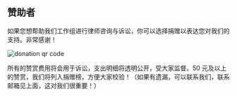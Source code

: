 ## 赞助者

如果您想帮助我们工作组进行律师咨询与诉讼，你可以选择捐赠以表达您对我们的支持。非常感谢！

![donation qr code](https://10043.org/assets/images/phone.jpg)

所有的赞赏费用将会用于诉讼，支出明细将透明公开，受大家监督。50 元及以上的赞赏，我们将列入捐赠榜，方便大家校验！（如果有遗漏，可以联系我们，联系邮箱见上面，这对我们很重要！）